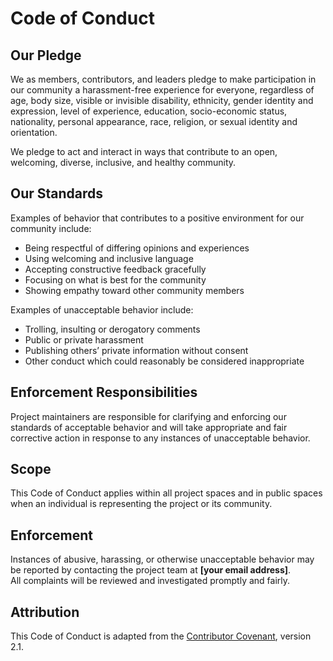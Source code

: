 # Code of Conduct

## Our Pledge
We as members, contributors, and leaders pledge to make participation in our community a harassment-free experience for everyone, regardless of age, body size, visible or invisible disability, ethnicity, gender identity and expression, level of experience, education, socio-economic status, nationality, personal appearance, race, religion, or sexual identity and orientation.

We pledge to act and interact in ways that contribute to an open, welcoming, diverse, inclusive, and healthy community.

## Our Standards
Examples of behavior that contributes to a positive environment for our community include:
- Being respectful of differing opinions and experiences  
- Using welcoming and inclusive language  
- Accepting constructive feedback gracefully  
- Focusing on what is best for the community  
- Showing empathy toward other community members

Examples of unacceptable behavior include:
- Trolling, insulting or derogatory comments  
- Public or private harassment  
- Publishing others’ private information without consent  
- Other conduct which could reasonably be considered inappropriate

## Enforcement Responsibilities
Project maintainers are responsible for clarifying and enforcing our standards of acceptable behavior and will take appropriate and fair corrective action in response to any instances of unacceptable behavior.

## Scope
This Code of Conduct applies within all project spaces and in public spaces when an individual is representing the project or its community.

## Enforcement
Instances of abusive, harassing, or otherwise unacceptable behavior may be reported by contacting the project team at **[your email address]**.  
All complaints will be reviewed and investigated promptly and fairly.

## Attribution
This Code of Conduct is adapted from the [Contributor Covenant](https://www.contributor-covenant.org/), version 2.1.
